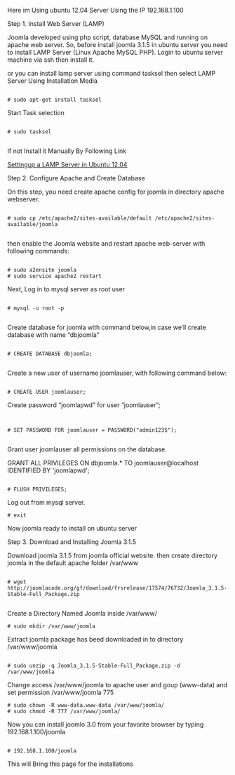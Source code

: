 Here im Using ubuntu 12.04 Server 
Using the IP  192.168.1.100


Step 1. Install Web Server (LAMP)

Joomla developed using php script, database MySQL and running on apache web server. So, before install joomla 3.1.5 in ubuntu server you need to install LAMP Server (Linux Apache MySQL PHP). Login to ubuntu server machine via ssh then install it.


or you can install lamp server using command tasksel then select LAMP Server Using Installation Media 


```

# sudo apt-get install tasksel

```

Start Task selection


```

# sudo tasksel


```

If not Install it Manually By Following Link 


[Settingup a LAMP Server in Ubuntu 12.04](https://github.com/babinlonston/Ubuntu-Linux-Stuffs/wiki/Settingup-a-LAMP-Server-in-Ubuntu12.04)

Step 2. Configure Apache and Create Database

On this step, you need create apache config for joomla in directory apache webserver.


```

# sudo cp /etc/apache2/sites-available/default /etc/apache2/sites-available/joomla


```

then enable the Joomla website and restart apache web-server with following commands:


```

# sudo a2ensite joomla
# sudo service apache2 restart

```

Next, Log in to mysql server as root user



```

# mysql -u root -p


```


Create database for joomla with command below,in case we’ll create database with name “dbjoomla”



```

# CREATE DATABASE dbjoomla;


```


Create a new user of username joomlauser, with following command below:


```

# CREATE USER joomlauser;

```


Create password “joomlapwd” for user “joomlauser”;


```


# SET PASSWORD FOR joomlauser = PASSWORD("admin123$");


```


Grant user joomlauser all permissions on the database.


GRANT ALL PRIVILEGES ON dbjoomla.* TO joomlauser@localhost IDENTIFIED BY 'joomlapwd';


```

# FLUSH PRIVILEGES;

```


Log out from mysql server.


```
# exit

```

Now joomla ready to install on ubuntu server




Step 3. Download and Installing Joomla 3.1.5

Download joomla 3.1.5 from joomla official website. then create directory joomla  in the default apache folder /var/www


```

# wget http://joomlacode.org/gf/download/frsrelease/17574/76732/Joomla_3.1.5-Stable-Full_Package.zip


```
Create a Directory Named Joomla inside /var/www/


```
# sudo mkdir /var/www/joomla

```

Extract joomla package has beed downloaded in to directory /var/www/joomla


```

# sudo unzip -q Joomla_3.1.5-Stable-Full_Package.zip -d /var/www/joomla

```


Change access /var/www/joomla to apache user and goup (www-data) and set permission /var/www/joomla 775


```
# sudo chown -R www-data.www-data /var/www/joomla/
# sudo chmod -R 777 /var/www/joomla/

```


Now you can install joomlo 3.0 from your favorite browser by typing 192.168.1.100/joomla


```

# 192.168.1.100/joomla

```

This will Bring this page for the installations 

